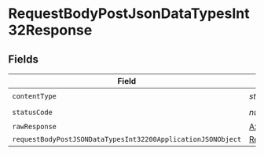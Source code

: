 # RequestBodyPostJsonDataTypesInt32Response


## Fields

| Field                                                                                                                                 | Type                                                                                                                                  | Required                                                                                                                              | Description                                                                                                                           |
| ------------------------------------------------------------------------------------------------------------------------------------- | ------------------------------------------------------------------------------------------------------------------------------------- | ------------------------------------------------------------------------------------------------------------------------------------- | ------------------------------------------------------------------------------------------------------------------------------------- |
| `contentType`                                                                                                                         | *string*                                                                                                                              | :heavy_check_mark:                                                                                                                    | N/A                                                                                                                                   |
| `statusCode`                                                                                                                          | *number*                                                                                                                              | :heavy_check_mark:                                                                                                                    | N/A                                                                                                                                   |
| `rawResponse`                                                                                                                         | [AxiosResponse>](https://axios-http.com/docs/res_schema)                                                                              | :heavy_minus_sign:                                                                                                                    | N/A                                                                                                                                   |
| `requestBodyPostJSONDataTypesInt32200ApplicationJSONObject`                                                                           | [RequestBodyPostJSONDataTypesInt32200ApplicationJSON](../../models/operations/requestbodypostjsondatatypesint32200applicationjson.md) | :heavy_minus_sign:                                                                                                                    | OK                                                                                                                                    |